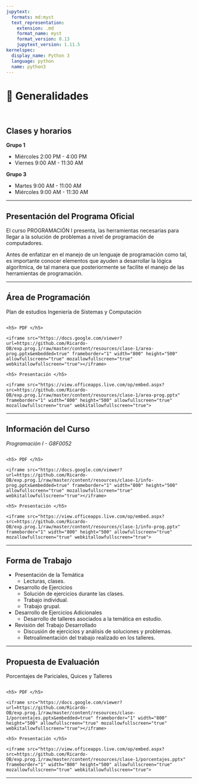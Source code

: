 ```yaml
---
jupytext:
  formats: md:myst
  text_representation:
    extension: .md
    format_name: myst
    format_version: 0.13
    jupytext_version: 1.11.5
kernelspec:
  display_name: Python 3
  language: python
  name: python3
---
```


# 🎥 Generalidades

<div>
    <br>
</div>

## Clases y horarios

**Grupo 1**
- Miércoles 2:00 PM - 4:00 PM
- Viernes 9:00 AM - 11:30 AM

**Grupo 3**
- Martes 9:00 AM - 11:00 AM
- Miércoles 9:00 AM - 11:30 AM

---

## Presentación del Programa Oficial

El curso PROGRAMACIÓN I presenta, las herramientas necesarias para llegar a la solución de problemas a nivel de programación de computadores.

Antes de enfatizar en el manejo de un lenguaje de programación como tal, es importante conocer elementos que ayuden a desarrollar la lógica algorítmica, de tal manera que posteriormente se facilite el manejo de las herramientas de programación.

---

## Área de Programación

Plan de estudios Ingeniería de Sistemas y Computación

```{dropdown} Diapositivas

<h5> PDF </h5>

<iframe src="https://docs.google.com/viewer?url=https://github.com/Ricardo-OB/exp.prog.1/raw/master/content/resources/clase-1/area-prog.pptx&embedded=true" frameborder="1" width="800" height="500" allowfullscreen="true" mozallowfullscreen="true" webkitallowfullscreen="true"></iframe>

<h5> Presentación </h5>

<iframe src="https://view.officeapps.live.com/op/embed.aspx?src=https://github.com/Ricardo-OB/exp.prog.1/raw/master/content/resources/clase-1/area-prog.pptx" frameborder="1" width="800" height="500" allowfullscreen="true" mozallowfullscreen="true" webkitallowfullscreen="true">

```

---

## Información del Curso

*Programación I - G8F0052*

```{dropdown} Diapositivas

<h5> PDF </h5>

<iframe src="https://docs.google.com/viewer?url=https://github.com/Ricardo-OB/exp.prog.1/raw/master/content/resources/clase-1/info-prog.pptx&embedded=true" frameborder="1" width="800" height="500" allowfullscreen="true" mozallowfullscreen="true" webkitallowfullscreen="true"></iframe>

<h5> Presentación </h5>

<iframe src="https://view.officeapps.live.com/op/embed.aspx?src=https://github.com/Ricardo-OB/exp.prog.1/raw/master/content/resources/clase-1/info-prog.pptx" frameborder="1" width="800" height="500" allowfullscreen="true" mozallowfullscreen="true" webkitallowfullscreen="true">

```

---

## Forma de Trabajo

- Presentación de la Temática
    - Lecturas, clases.
- Desarrollo de Ejercicios
    - Solución de ejercicios durante las clases.
    - Trabajo individual.
    - Trabajo grupal.
- Desarrollo de Ejercicios Adicionales
    -  Desarrollo de talleres asociados a la temática en estudio.
- Revisión del Trabajo Desarrollado
    - Discusión de ejercicios y análisis de soluciones y problemas.
    - Retroalimentación del trabajo realizado en los talleres.

---

## Propuesta de Evaluación

Porcentajes de Pariciales, Quices y Talleres

```{dropdown} Diapositivas

<h5> PDF </h5>

<iframe src="https://docs.google.com/viewer?url=https://github.com/Ricardo-OB/exp.prog.1/raw/master/content/resources/clase-1/porcentajes.pptx&embedded=true" frameborder="1" width="800" height="500" allowfullscreen="true" mozallowfullscreen="true" webkitallowfullscreen="true"></iframe>

<h5> Presentación </h5>

<iframe src="https://view.officeapps.live.com/op/embed.aspx?src=https://github.com/Ricardo-OB/exp.prog.1/raw/master/content/resources/clase-1/porcentajes.pptx" frameborder="1" width="800" height="500" allowfullscreen="true" mozallowfullscreen="true" webkitallowfullscreen="true">

```

---

